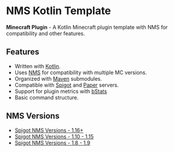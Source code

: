 # NMS Kotlin Template

**Minecraft Plugin** - A Kotlin Minecraft plugin template with NMS for compatibility and other features.

## Features

- Written with [Kotlin](https://kotlinlang.org/).
- Uses [NMS](https://riptutorial.com/bukkit/topic/9576/nms) for compatibility with multiple MC versions.
- Organized with [Maven](https://maven.apache.org/) submodules.
- Compatible with [Spigot](https://www.spigotmc.org/) and [Paper](https://papermc.io/) servers.
- Support for plugin metrics with [bStats](https://bstats.org/)
- Basic command structure.

## NMS Versions

- [Spigot NMS Versions - 1.16+](https://www.spigotmc.org/wiki/spigot-nms-and-minecraft-versions-1-16/)
- [Spigot NMS Versions - 1.10 - 1.15](https://www.spigotmc.org/wiki/spigot-nms-and-minecraft-versions-1-10-1-15/)
- [Spigot NMS Versions - 1.8 - 1.9](https://www.spigotmc.org/wiki/spigot-nms-and-minecraft-versions-legacy/)
